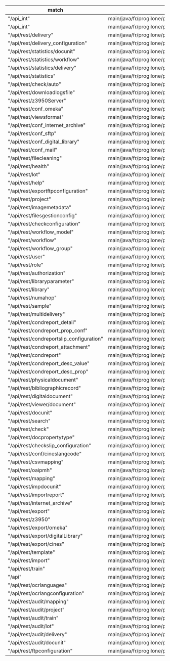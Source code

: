 |match|path|
|-|-|
|"/api_int"|main/java/fr/progilone/pgcn/web/rest_int/LogsResource.java|
|"/api_int"|main/java/fr/progilone/pgcn/web/rest_int/InternalAccountResource.java|
|"/api/rest/delivery"|main/java/fr/progilone/pgcn/web/rest/delivery/DeliveryController.java|
|"/api/rest/delivery_configuration"|main/java/fr/progilone/pgcn/web/rest/delivery/DeliveryConfigurationController.java|
|"/api/rest/statistics/docunit"|main/java/fr/progilone/pgcn/web/rest/statistics/StatisticsDocUnitController.java|
|"/api/rest/statistics/workflow"|main/java/fr/progilone/pgcn/web/rest/statistics/StatisticsWorkflowController.java|
|"/api/rest/statistics/delivery"|main/java/fr/progilone/pgcn/web/rest/statistics/StatisticsDeliveryController.java|
|"/api/rest/statistics"|main/java/fr/progilone/pgcn/web/rest/statistics/StatisticsController.java|
|"/api/rest/check/auto"|main/java/fr/progilone/pgcn/web/rest/check/AutomaticCheckController.java|
|"/api/rest/downloadlogsfile"|main/java/fr/progilone/pgcn/web/rest/administration/logs/AdminLogsController.java|
|"/api/rest/z3950Server"|main/java/fr/progilone/pgcn/web/rest/administration/z3950/Z3950ServerController.java|
|"/api/rest/conf_omeka"|main/java/fr/progilone/pgcn/web/rest/administration/omeka/OmekaConfigurationController.java|
|"/api/rest/viewsformat"|main/java/fr/progilone/pgcn/web/rest/administration/viewsformat/ViewsFormatConfigurationController.java|
|"/api/rest/conf_internet_archive"|main/java/fr/progilone/pgcn/web/rest/administration/InternetArchiveConfigurationController.java|
|"/api/rest/conf_sftp"|main/java/fr/progilone/pgcn/web/rest/administration/SftpConfigurationController.java|
|"/api/rest/conf_digital_library"|main/java/fr/progilone/pgcn/web/rest/administration/digitallibrary/DigitalLibraryConfigurationController.java|
|"/api/rest/conf_mail"|main/java/fr/progilone/pgcn/web/rest/administration/MailboxConfigurationController.java|
|"/api/rest/filecleaning"|main/java/fr/progilone/pgcn/web/rest/administration/utils/FileCleaningController.java|
|"/api/rest/health"|main/java/fr/progilone/pgcn/web/rest/administration/HealthController.java|
|"/api/rest/lot"|main/java/fr/progilone/pgcn/web/rest/lot/LotController.java|
|"/api/rest/help"|main/java/fr/progilone/pgcn/web/rest/help/HelpPageController.java|
|"/api/rest/exportftpconfiguration"|main/java/fr/progilone/pgcn/web/rest/exportftpconfiguration/ExportFTPConfigurationController.java|
|"/api/rest/project"|main/java/fr/progilone/pgcn/web/rest/project/ProjectController.java|
|"/api/rest/imagemetadata"|main/java/fr/progilone/pgcn/web/rest/imagemetadata/ImageMetadataController.java|
|"/api/rest/filesgestionconfig"|main/java/fr/progilone/pgcn/web/rest/filesgestion/FilesGestionConfigController.java|
|"/api/rest/checkconfiguration"|main/java/fr/progilone/pgcn/web/rest/checkconfiguration/CheckConfigurationController.java|
|"/api/rest/workflow_model"|main/java/fr/progilone/pgcn/web/rest/workflow/WorkflowModelController.java|
|"/api/rest/workflow"|main/java/fr/progilone/pgcn/web/rest/workflow/WorkflowController.java|
|"/api/rest/workflow_group"|main/java/fr/progilone/pgcn/web/rest/workflow/WorkflowGroupController.java|
|"/api/rest/user"|main/java/fr/progilone/pgcn/web/rest/user/UserController.java|
|"/api/rest/role"|main/java/fr/progilone/pgcn/web/rest/user/RoleController.java|
|"/api/rest/authorization"|main/java/fr/progilone/pgcn/web/rest/user/AuthorizationController.java|
|"/api/rest/libraryparameter"|main/java/fr/progilone/pgcn/web/rest/library/LibraryParameterController.java|
|"/api/rest/library"|main/java/fr/progilone/pgcn/web/rest/library/LibraryController.java|
|"/api/rest/numahop"|main/java/fr/progilone/pgcn/web/rest/NumahopController.java|
|"/api/rest/sample"|main/java/fr/progilone/pgcn/web/rest/sample/SampleController.java|
|"/api/rest/multidelivery"|main/java/fr/progilone/pgcn/web/rest/multilotsdelivery/MultiLotsDeliveryController.java|
|"/api/rest/condreport_detail"|main/java/fr/progilone/pgcn/web/rest/document/conditionreport/ConditionReportDetailController.java|
|"/api/rest/condreport_prop_conf"|main/java/fr/progilone/pgcn/web/rest/document/conditionreport/PropertyConfigurationController.java|
|"/api/rest/condreportslip_configuration"|main/java/fr/progilone/pgcn/web/rest/document/conditionreport/ConditionReportSlipConfigurationController.java|
|"/api/rest/condreport_attachment"|main/java/fr/progilone/pgcn/web/rest/document/conditionreport/ConditionReportAttachmentController.java|
|"/api/rest/condreport"|main/java/fr/progilone/pgcn/web/rest/document/conditionreport/ConditionReportController.java|
|"/api/rest/condreport_desc_value"|main/java/fr/progilone/pgcn/web/rest/document/conditionreport/DescriptionValueController.java|
|"/api/rest/condreport_desc_prop"|main/java/fr/progilone/pgcn/web/rest/document/conditionreport/DescriptionPropertyController.java|
|"/api/rest/physicaldocument"|main/java/fr/progilone/pgcn/web/rest/document/PhysicalDocumentController.java|
|"/api/rest/bibliographicrecord"|main/java/fr/progilone/pgcn/web/rest/document/BibliographicRecordController.java|
|"/api/rest/digitaldocument"|main/java/fr/progilone/pgcn/web/rest/document/DigitalDocumentController.java|
|"/api/rest/viewer/document"|main/java/fr/progilone/pgcn/web/rest/document/ViewerController.java|
|"/api/rest/docunit"|main/java/fr/progilone/pgcn/web/rest/document/DocUnitController.java|
|"/api/rest/search"|main/java/fr/progilone/pgcn/web/rest/document/SearchController.java|
|"/api/rest/check"|main/java/fr/progilone/pgcn/web/rest/document/CheckController.java|
|"/api/rest/docpropertytype"|main/java/fr/progilone/pgcn/web/rest/document/DocPropertyTypeController.java|
|"/api/rest/checkslip_configuration"|main/java/fr/progilone/pgcn/web/rest/document/CheckSlipConfigurationController.java|
|"/api/rest/conf/cineslangcode"|main/java/fr/progilone/pgcn/web/rest/exchange/CinesLanguageCodeController.java|
|"/api/rest/csvmapping"|main/java/fr/progilone/pgcn/web/rest/exchange/CSVMappingController.java|
|"/api/rest/oaipmh"|main/java/fr/progilone/pgcn/web/rest/exchange/oaipmh/OaiPmhController.java|
|"/api/rest/mapping"|main/java/fr/progilone/pgcn/web/rest/exchange/MappingController.java|
|"/api/rest/impdocunit"|main/java/fr/progilone/pgcn/web/rest/exchange/ImportedDocUnitController.java|
|"/api/rest/importreport"|main/java/fr/progilone/pgcn/web/rest/exchange/ImportReportController.java|
|"/api/rest/internet_archive"|main/java/fr/progilone/pgcn/web/rest/exchange/ExportInternetArchiveController.java|
|"/api/rest/export"|main/java/fr/progilone/pgcn/web/rest/exchange/ExportController.java|
|"/api/rest/z3950"|main/java/fr/progilone/pgcn/web/rest/exchange/z3950/Z3950Controller.java|
|"/api/rest/export/omeka"|main/java/fr/progilone/pgcn/web/rest/exchange/omeka/ExportOmekaController.java|
|"/api/rest/export/digitalLibrary"|main/java/fr/progilone/pgcn/web/rest/exchange/digitallibrary/DigitalLibraryDiffusionController.java|
|"/api/rest/export/cines"|main/java/fr/progilone/pgcn/web/rest/exchange/ExportCinesController.java|
|"/api/rest/template"|main/java/fr/progilone/pgcn/web/rest/exchange/template/TemplateController.java|
|"/api/rest/import"|main/java/fr/progilone/pgcn/web/rest/exchange/ImportController.java|
|"/api/rest/train"|main/java/fr/progilone/pgcn/web/rest/train/TrainController.java|
|"/api"|main/java/fr/progilone/pgcn/web/rest/AccountResource.java|
|"/api/rest/ocrlanguages"|main/java/fr/progilone/pgcn/web/rest/ocrlangconfiguration/OcrLanguageController.java|
|"/api/rest/ocrlangconfiguration"|main/java/fr/progilone/pgcn/web/rest/ocrlangconfiguration/OcrLangConfigurationController.java|
|"/api/rest/audit/mapping"|main/java/fr/progilone/pgcn/web/rest/audit/AuditMappingController.java|
|"/api/rest/audit/project"|main/java/fr/progilone/pgcn/web/rest/audit/AuditProjectController.java|
|"/api/rest/audit/train"|main/java/fr/progilone/pgcn/web/rest/audit/AuditTrainController.java|
|"/api/rest/audit/lot"|main/java/fr/progilone/pgcn/web/rest/audit/AuditLotController.java|
|"/api/rest/audit/delivery"|main/java/fr/progilone/pgcn/web/rest/audit/AuditDeliveryController.java|
|"/api/rest/audit/docunit"|main/java/fr/progilone/pgcn/web/rest/audit/AuditDocUnitController.java|
|"/api/rest/ftpconfiguration"|main/java/fr/progilone/pgcn/web/rest/ftpconfiguration/FTPConfigurationController.java|